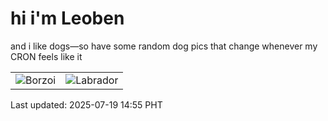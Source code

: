 # hi i'm Leoben

and i like dogs—so have some random dog pics that change whenever my CRON feels like it

|  |  |
|--------|----------|
| ![Borzoi](https://random-dog-vercel.vercel.app/api/random-borzoi?v=1752908149) | ![Labrador](https://random-dog-vercel.vercel.app/api/random-labrador?v=1752908149) |

Last updated: 2025-07-19 14:55 PHT
